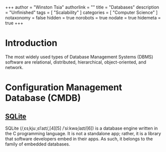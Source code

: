 +++
author = "Winston Tsia"
authorlink = ""
title = "Databases"
description = "Unfinished"
tags = [
    "Scalability"
]
categories = [
    "Computer Science"
]
notaxonomy = false
hidden = true
norobots = true
nodate = true
hidemeta = true
+++
# Introduction
The most widely used types of Database Management Systems (DBMS) software are relational, distributed, hierarchical, object-oriented, and network.

# Configuration Management Database (CMDB)



## [SQLite](https://en.wikipedia.org/wiki/SQLite)
SQLite (/ˌɛsˌkjuːˌɛlˈaɪt/,[4][5] /ˈsiːkwəˌlaɪt/[6]) is a database engine written in the C programming language. It is not a standalone app; rather, it is a library that software developers embed in their apps. As such, it belongs to the family of embedded databases.